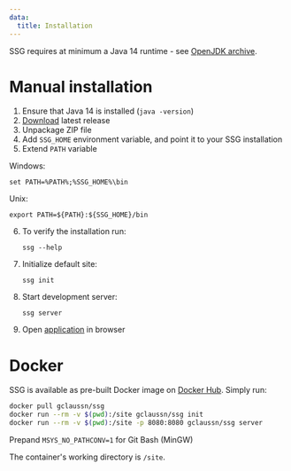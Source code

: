 ```yaml
---
data:
  title: Installation
---
```


SSG requires at minimum a Java 14 runtime - see [OpenJDK archive](https://jdk.java.net/archive/).

# Manual installation

1. Ensure that Java 14 is installed (`java -version`)
2. [Download](https://github.com/gclaussn/ssg/releases/latest/download/ssg.zip) latest release
3. Unpackage ZIP file
4. Add `SSG_HOME` environment variable, and point it to your SSG installation
5. Extend `PATH` variable

Windows:

`set PATH=%PATH%;%SSG_HOME%\bin`

Unix:

`export PATH=${PATH}:${SSG_HOME}/bin`

6. To verify the installation run:

    `ssg --help`

7. Initialize default site:

    `ssg init`

8. Start development server:

    `ssg server`

9. Open [application](http://localhost:8080/app) in browser

# Docker
SSG is available as pre-built Docker image on [Docker Hub](https://hub.docker.com/r/gclaussn/ssg). Simply run:

``` bash
docker pull gclaussn/ssg
docker run --rm -v $(pwd):/site gclaussn/ssg init
docker run --rm -v $(pwd):/site -p 8080:8080 gclaussn/ssg server
```

Prepand `MSYS_NO_PATHCONV=1` for Git Bash (MinGW)

The container's working directory is `/site`.